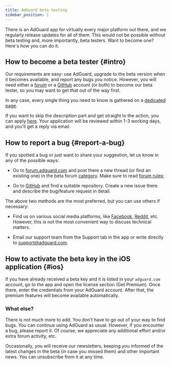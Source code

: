 ```yaml
---
title: AdGuard beta testing
sidebar_position: 1
---
```


There is an AdGuard app for virtually every major platform out there, and we regularly release updates for all of them. This would not be possible without beta testing and, more importantly, beta testers. Want to become one? Here's how you can do it.

## How to become a beta tester {#intro}

Our requirements are easy: use AdGuard, upgrade to the beta version when it becomes available, and report any bugs you notice. However, you will need either a [forum](https://forum.adguard.com/index.php) or a [GitHub](https://github.com/) account (or both) to become our beta tester, so you may want to get that out of the way first.

In any case, every single thing you need to know is gathered on a [dedicated page](https://adguard.com/en/beta.html).

If you want to skip the description part and get straight to the action, you can apply [here](https://surveys.adguard.com/beta_testing_program/form.html). Your application will be reviewed within 1-3 working days, and you'll get a reply via email.

## How to report a bug {#report-a-bug}

If you spotted a bug or just want to share your suggestion, let us know in any of the possible ways:

* Go to [forum.adguard.com](https://forum.adguard.com/index.php) and post there a new thread (or find an existing one) in the beta forum [category](https://forum.adguard.com/index.php?categories/48/). Make sure to read [forum rules](https://forum.adguard.com/index.php?threads/14859/);

* Go to [GitHub](https://github.com/AdguardTeam/) and find a suitable repository. Create a new issue there and describe the bug/feature request in detail.

The above two methods are the most preferred, but you can use others if necessary:

* Find us on various social media platforms, like [Facebook](https://www.facebook.com/AdguardEn/), [Reddit](https://www.reddit.com/r/Adguard/), etc. However, this is not the most convenient way to discuss technical matters.

* Email our support team from the Support tab in the app or write directly to [support@adguard.com](mailto:support@adguard.com).

## How to activate the beta key in the iOS application {#ios}

If you have already received a beta key and it is listed in your `adguard.com` account, go to the app and open the license section (Get Premium). Once there, enter the credentials from your AdGuard account. After that, the premium features will become available automatically.

### What else?

There is not much more to add. You don't have to go out of your way to find bugs. You can continue using AdGuard as usual. However, if you encounter a bug, please report it. Of course, we appreciate any additional effort and/or extra forum activity, etc.

Occasionally, you will receive our newsletters, keeping you informed of the latest changes in the beta (in case you missed them) and other important news. You can unsubscribe from it at any time.
